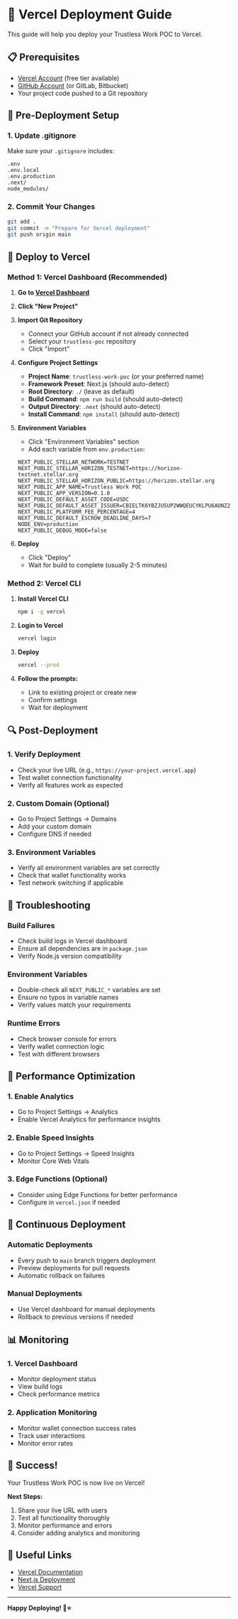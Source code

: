 # 🚀 Vercel Deployment Guide

This guide will help you deploy your Trustless Work POC to Vercel.

## 📋 Prerequisites

- [Vercel Account](https://vercel.com/signup) (free tier available)
- [GitHub Account](https://github.com) (or GitLab, Bitbucket)
- Your project code pushed to a Git repository

## 🔧 Pre-Deployment Setup

### 1. Update .gitignore
Make sure your `.gitignore` includes:
```gitignore
.env
.env.local
.env.production
.next/
node_modules/
```

### 2. Commit Your Changes
```bash
git add .
git commit -m "Prepare for Vercel deployment"
git push origin main
```

## 🚀 Deploy to Vercel

### Method 1: Vercel Dashboard (Recommended)

1. **Go to [Vercel Dashboard](https://vercel.com/dashboard)**
2. **Click "New Project"**
3. **Import Git Repository**
   - Connect your GitHub account if not already connected
   - Select your `trustless-poc` repository
   - Click "Import"

4. **Configure Project Settings**
   - **Project Name**: `trustless-work-poc` (or your preferred name)
   - **Framework Preset**: Next.js (should auto-detect)
   - **Root Directory**: `./` (leave as default)
   - **Build Command**: `npm run build` (should auto-detect)
   - **Output Directory**: `.next` (should auto-detect)
   - **Install Command**: `npm install` (should auto-detect)

5. **Environment Variables**
   - Click "Environment Variables" section
   - Add each variable from `env.production`:
   
   ```
   NEXT_PUBLIC_STELLAR_NETWORK=TESTNET
   NEXT_PUBLIC_STELLAR_HORIZON_TESTNET=https://horizon-testnet.stellar.org
   NEXT_PUBLIC_STELLAR_HORIZON_PUBLIC=https://horizon.stellar.org
   NEXT_PUBLIC_APP_NAME=Trustless Work POC
   NEXT_PUBLIC_APP_VERSION=0.1.0
   NEXT_PUBLIC_DEFAULT_ASSET_CODE=USDC
   NEXT_PUBLIC_DEFAULT_ASSET_ISSUER=CBIELTK6YBZJU5UP2WWQEUCYKLPU6AUNZ2BQ4WWFEIE3USCIHMXQDAMA
   NEXT_PUBLIC_PLATFORM_FEE_PERCENTAGE=4
   NEXT_PUBLIC_DEFAULT_ESCROW_DEADLINE_DAYS=7
   NODE_ENV=production
   NEXT_PUBLIC_DEBUG_MODE=false
   ```

6. **Deploy**
   - Click "Deploy"
   - Wait for build to complete (usually 2-5 minutes)

### Method 2: Vercel CLI

1. **Install Vercel CLI**
   ```bash
   npm i -g vercel
   ```

2. **Login to Vercel**
   ```bash
   vercel login
   ```

3. **Deploy**
   ```bash
   vercel --prod
   ```

4. **Follow the prompts:**
   - Link to existing project or create new
   - Confirm settings
   - Wait for deployment

## 🔍 Post-Deployment

### 1. Verify Deployment
- Check your live URL (e.g., `https://your-project.vercel.app`)
- Test wallet connection functionality
- Verify all features work as expected

### 2. Custom Domain (Optional)
- Go to Project Settings → Domains
- Add your custom domain
- Configure DNS if needed

### 3. Environment Variables
- Verify all environment variables are set correctly
- Check that wallet functionality works
- Test network switching if applicable

## 🐛 Troubleshooting

### Build Failures
- Check build logs in Vercel dashboard
- Ensure all dependencies are in `package.json`
- Verify Node.js version compatibility

### Environment Variables
- Double-check all `NEXT_PUBLIC_*` variables are set
- Ensure no typos in variable names
- Verify values match your requirements

### Runtime Errors
- Check browser console for errors
- Verify wallet connection logic
- Test with different browsers

## 📱 Performance Optimization

### 1. Enable Analytics
- Go to Project Settings → Analytics
- Enable Vercel Analytics for performance insights

### 2. Enable Speed Insights
- Go to Project Settings → Speed Insights
- Monitor Core Web Vitals

### 3. Edge Functions (Optional)
- Consider using Edge Functions for better performance
- Configure in `vercel.json` if needed

## 🔄 Continuous Deployment

### Automatic Deployments
- Every push to `main` branch triggers deployment
- Preview deployments for pull requests
- Automatic rollback on failures

### Manual Deployments
- Use Vercel dashboard for manual deployments
- Rollback to previous versions if needed

## 📊 Monitoring

### 1. Vercel Dashboard
- Monitor deployment status
- View build logs
- Check performance metrics

### 2. Application Monitoring
- Monitor wallet connection success rates
- Track user interactions
- Monitor error rates

## 🎉 Success!

Your Trustless Work POC is now live on Vercel! 

**Next Steps:**
1. Share your live URL with users
2. Test all functionality thoroughly
3. Monitor performance and errors
4. Consider adding analytics and monitoring

## 🔗 Useful Links

- [Vercel Documentation](https://vercel.com/docs)
- [Next.js Deployment](https://nextjs.org/docs/deployment)
- [Vercel Support](https://vercel.com/support)

---

**Happy Deploying! 🚀⭐**
